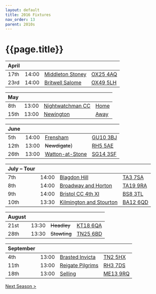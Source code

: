 ```yaml
---
layout: default
title: 2016 Fixtures
nav_order: 13
parent: 2010s
---
```


# {{page.title}}

| April |  |  |  |
|:---|:---|:---|:---|
| 17th | 14:00 | [Middleton Stoney](middleton-stoney) | [OX25 4AQ](https://goo.gl/maps/NKG1fHyPgmci55aGA) |
| 23rd | 14:00 | [Britwell Salome](britwell-salome) | [OX49 5LH](https://goo.gl/maps/CGgpPNyQhotADDFs9) |

| May |  |  |  |
|:---|:---|:---|:---|
| 8th | 13:00 | [Nightwatchman CC](nightwatchman) | [Home](https://goo.gl/maps/JefoWDSusHs) |
| 15th | 13:00 | [Newington](newington) | [Away](https://goo.gl/maps/1U6HZxYwuFViaJpx9) |

| June |  |  |  |
|:---|:---|:---|:---|
| 5th | 14:00 | [Frensham](frensham) | [GU10 3BJ](https//goo.gl/maps/xBUZvPU1vnK2) |
| 12th | 13:00 | <del>Newdigate</del>) | [RH5 5AE](http://goo.gl/maps/2RKzj) |
| 26th | 13:00 | [Watton-at-Stone](watton-at-stone) | [SG14 3SF](https://goo.gl/maps/2oHFhgW7cVt) |

| July – Tour |  |  |  |
|:---|:---|:---|:---|
| 7th | 14:00 | [Blagdon Hill](blagdon-hill) | [TA3 7SA](https//goo.gl/maps/H6iLZLNcja12) |
| 8th | 14:00 | [Broadway and Horton](broadway-and-horton) | [TA19 9RA](https://goo.gl/maps/ULbmC6LSX5HSAe8U6) |
| 9th | 14:00 | [Bristol CC 4th XI](bristol) | [BS8 3TL](http://tinyurl.com/q9t3bma) |
| 10th | 13:30 | [Kilmington and Stourton](kilmington-and-stourton) | [BA12 6QD](https://goo.gl/maps/6q53XChZh9A2) |

| August |  |  |  |
|:---|:---|:---|:---|
| 21st | 13:30 | <del>Headley</del> | [KT18 6QA](https://goo.gl/maps/pn4ojVfCN722) |
| 28th | 13:30 | <del>Stowting</del> | [TN25 6BD](https//goo.gl/maps/5KNmaMe6Wb422) |

| September |  |  |  |
|:---|:---|:---|:---|
| 4th | 13:00 | [Brasted Invicta](brasted-invicta) | [TN2 5HX](https://goo.gl/maps/wC8nxBrVNym) |
| 11th | 13:00 | [Reigate Pilgrims](reigate-pilgrims) | [RH3 7DS](https//goo.gl/maps/APtKSjuaQ5v) |
| 18th | 13:00 | [Selling](selling) | [ME13 9RQ](https//goo.gl/maps/QeLhjBkEbJr) |

[Next Season >](../2017)